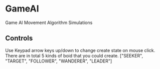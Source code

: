 # GameAI
Game AI Movement Algorithm Simulations

## Controls
Use Keypad arrow keys up/down to change create state on mouse click.
There are in total 5 kinds of boid that you could create.
["SEEKER", "TARGET", "FOLLOWER", "WANDERER", "LEADER"]
